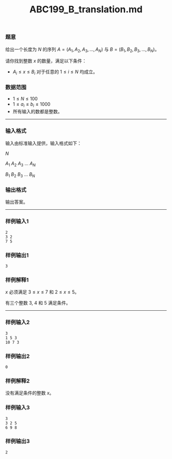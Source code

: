 ﻿---
title: "ABC199_B_translation.md"
tags: []
author: ""
created: ""
---

### 题意 

给出一个长度为 $N$ 的序列 $A = (A_1, A_2, A_3, \dots, A_N)$ 与 $B = (B_1, B_2, B_3, \dots, B_N)$。

请你找到整数 $x$ 的数量，满足以下条件：
- $A_i \leq x \leq B_i$ 对于任意的 $1 \leq i \leq N$ 均成立。

### 数据范围

- $1 \leq N \leq 100$
- $1 \leq a_i \leq b_i \leq 1000$
- 所有输入的数都是整数。
---

### 输入格式

输入由标准输入提供，输入格式如下：

$N$

$A_1$ $A_2$ $A_3$ $\dots$ $A_N$

$B_1$ $B_2$ $B_3$ $\dots$ $B_N$

### 输出格式

输出答案。

---

### 样例输入1

```
2
3 2
7 5
```

### 样例输出1

```
3
```

### 样例解释1

$x$ 必须满足 $3 \leq x \leq 7$ 和 $2 \leq x \leq 5$。

有三个整数 $3$, $4$ 和 $5$ 满足条件。

---

### 样例输入2

```
3
1 5 3
10 7 3
```

### 样例输出2

```
0
```

### 样例解释2

没有满足条件的整数 $x$。

### 样例输入3

```
3
3 2 5
6 9 8
```

### 样例输出3

```
2
```

